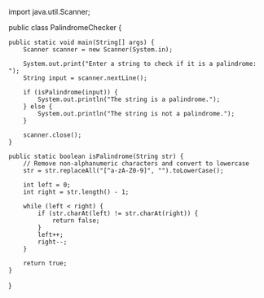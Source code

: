 import java.util.Scanner;

public class PalindromeChecker {

    public static void main(String[] args) {
        Scanner scanner = new Scanner(System.in);

        System.out.print("Enter a string to check if it is a palindrome: ");
        String input = scanner.nextLine();

        if (isPalindrome(input)) {
            System.out.println("The string is a palindrome.");
        } else {
            System.out.println("The string is not a palindrome.");
        }

        scanner.close();
    }

    public static boolean isPalindrome(String str) {
        // Remove non-alphanumeric characters and convert to lowercase
        str = str.replaceAll("[^a-zA-Z0-9]", "").toLowerCase();

        int left = 0;
        int right = str.length() - 1;

        while (left < right) {
            if (str.charAt(left) != str.charAt(right)) {
                return false;
            }
            left++;
            right--;
        }

        return true;
    }
}
